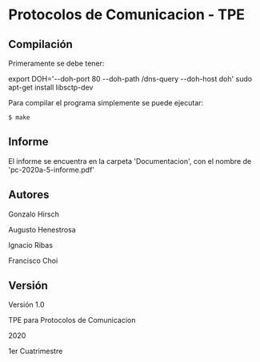 # Protocolos de Comunicacion - TPE

## Compilación

Primeramente se debe tener:

export DOH='--doh-port 80 --doh-path /dns-query --doh-host doh'
sudo apt-get install libsctp-dev

Para compilar el programa simplemente se puede ejecutar:

```
$ make
```

## Informe

El informe se encuentra en la carpeta 'Documentacion', con el nombre de 'pc-2020a-5-informe.pdf'

## Autores

Gonzalo Hirsch

Augusto Henestrosa

Ignacio Ribas

Francisco Choi

## Versión

Versión 1.0

TPE para Protocolos de Comunicacion

2020

1er Cuatrimestre